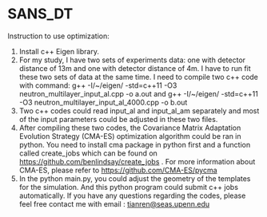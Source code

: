 # SANS_DT
Instruction to use optimization:
1. Install c++ Eigen library.
2. For my study, I have two sets of experiments data: one with detector distance of 13m and one with detector distance of 4m.  I have to run fit these two sets of data at the same time. I need to compile two c++ code with command: g++ -I/~/eigen/ -std=c++11 -O3 neutron_multilayer_input_al.cpp -o a.out and g++ -I/~/eigen/ -std=c++11 -O3 neutron_multilayer_input_al_4000.cpp -o b.out 
3. Two c++ codes could read input_al and input_al_am separately and most of the input parameters could be adjusted in these two files.
4. After compiling these two codes, the Covariance Matrix Adaptation Evolution Strategy (CMA-ES) optimization algorithm could be ran in python. You need to install cma package in python  first and a function called create_jobs which can be found on https://github.com/benlindsay/create_jobs . 
For more information about CMA-ES, please refer to https://github.com/CMA-ES/pycma
5. In the python main.py, you could adjust the geometry of the templates for the simulation. And this python program could submit c++ jobs automatically.
If you have any questions regarding the codes, please feel free contact me with email : tianren@seas.upenn.edu
